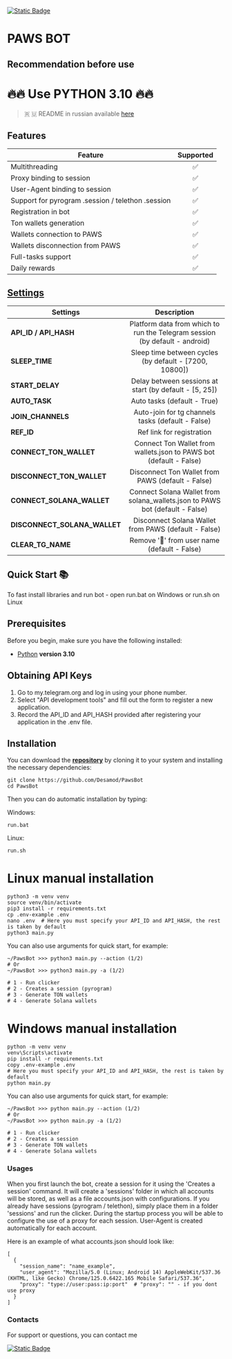 [![Static Badge](https://img.shields.io/badge/Telegram-Bot%20Link-Link?style=for-the-badge&logo=Telegram&logoColor=white&logoSize=auto&color=blue)](https://t.me/PAWSOG_bot/PAWS?startapp=idqtVYZG)

# PAWS BOT
## Recommendation before use

# 🔥🔥 Use PYTHON 3.10 🔥🔥

> 🇷 🇺 README in russian available [here](README-RU.md)

## Features  
| Feature                                           | Supported |
|---------------------------------------------------|:---------:|
| Multithreading                                    |     ✅     |
| Proxy binding to session                          |     ✅     |
| User-Agent binding to session                     |     ✅     |
| Support for pyrogram .session / telethon .session |     ✅     |
| Registration in bot                               |     ✅     |
| Ton wallets generation                            |     ✅     |
| Wallets connection to PAWS                        |     ✅     |
| Wallets disconnection from PAWS                   |     ✅     |
| Full-tasks support                                |     ✅     |
| Daily rewards                                     |     ✅     |



## [Settings](https://github.com/Desamod/PawsBot/blob/master/.env-example/)
| Settings                     |                                 Description                                  |
|------------------------------|:----------------------------------------------------------------------------:|
| **API_ID / API_HASH**        | Platform data from which to run the Telegram session (by default - android)  |
| **SLEEP_TIME**               |            Sleep time between cycles (by default - [7200, 10800])            |
| **START_DELAY**              |            Delay between sessions at start (by default - [5, 25])            |
| **AUTO_TASK**                |                         Auto tasks (default - True)                          |
| **JOIN_CHANNELS**            |              Auto-join for tg channels tasks (default - False)               |
| **REF_ID**                   |                          Ref link for registration                           |
| **CONNECT_TON_WALLET**       |      Connect Ton Wallet from wallets.json to PAWS bot (default - False)      |
| **DISCONNECT_TON_WALLET**    |              Disconnect Ton Wallet from PAWS (default - False)               |
| **CONNECT_SOLANA_WALLET**    | Connect Solana Wallet from solana_wallets.json to PAWS bot (default - False) |
| **DISCONNECT_SOLANA_WALLET** |             Disconnect Solana Wallet from PAWS (default - False)             |
| **CLEAR_TG_NAME**            |                 Remove '🐾' from user name (default - False)                 |

## Quick Start 📚

To fast install libraries and run bot - open run.bat on Windows or run.sh on Linux

## Prerequisites
Before you begin, make sure you have the following installed:
- [Python](https://www.python.org/downloads/) **version 3.10**

## Obtaining API Keys
1. Go to my.telegram.org and log in using your phone number.
2. Select "API development tools" and fill out the form to register a new application.
3. Record the API_ID and API_HASH provided after registering your application in the .env file.

## Installation
You can download the [**repository**](https://github.com/Desamod/PawsBot) by cloning it to your system and installing the necessary dependencies:
```shell
git clone https://github.com/Desamod/PawsBot
cd PawsBot
```

Then you can do automatic installation by typing:

Windows:
```shell
run.bat
```

Linux:
```shell
run.sh
```

# Linux manual installation
```shell
python3 -m venv venv
source venv/bin/activate
pip3 install -r requirements.txt
cp .env-example .env
nano .env  # Here you must specify your API_ID and API_HASH, the rest is taken by default
python3 main.py
```

You can also use arguments for quick start, for example:
```shell
~/PawsBot >>> python3 main.py --action (1/2)
# Or
~/PawsBot >>> python3 main.py -a (1/2)

# 1 - Run clicker
# 2 - Creates a session (pyrogram)
# 3 - Generate TON wallets
# 4 - Generate Solana wallets
```

# Windows manual installation
```shell
python -m venv venv
venv\Scripts\activate
pip install -r requirements.txt
copy .env-example .env
# Here you must specify your API_ID and API_HASH, the rest is taken by default
python main.py
```

You can also use arguments for quick start, for example:
```shell
~/PawsBot >>> python main.py --action (1/2)
# Or
~/PawsBot >>> python main.py -a (1/2)

# 1 - Run clicker
# 2 - Creates a session
# 3 - Generate TON wallets
# 4 - Generate Solana wallets
```

### Usages
When you first launch the bot, create a session for it using the 'Creates a session' command. It will create a 'sessions' folder in which all accounts will be stored, as well as a file accounts.json with configurations.
If you already have sessions (pyrogram / telethon), simply place them in a folder 'sessions' and run the clicker. During the startup process you will be able to configure the use of a proxy for each session.
User-Agent is created automatically for each account.

Here is an example of what accounts.json should look like:
```shell
[
  {
    "session_name": "name_example",
    "user_agent": "Mozilla/5.0 (Linux; Android 14) AppleWebKit/537.36 (KHTML, like Gecko) Chrome/125.0.6422.165 Mobile Safari/537.36",
    "proxy": "type://user:pass:ip:port"  # "proxy": "" - if you dont use proxy
  }
]
```

### Contacts

For support or questions, you can contact me

[![Static Badge](https://img.shields.io/badge/Telegram-Channel-Link?style=for-the-badge&logo=Telegram&logoColor=white&logoSize=auto&color=blue)](https://t.me/desforge_cryptwo)



